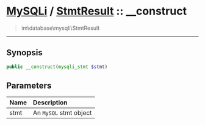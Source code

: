# [MySQLi](mysql.md) / [StmtResult](mysql-StmtResult.md) :: __construct
 > im\database\mysqli\StmtResult
____

## Synopsis
```php
public __construct(mysqli_stmt $stmt)
```

## Parameters
| Name | Description |
| :--- | :---------- |
| stmt | An `MySQL` stmt object |
